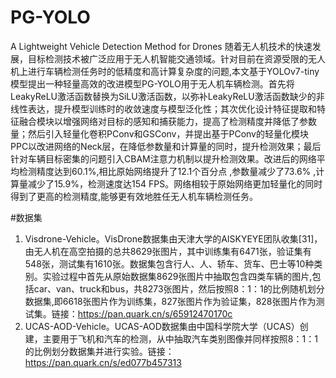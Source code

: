 # PG-YOLO
A Lightweight Vehicle Detection  Method for Drones
随着无人机技术的快速发展，目标检测技术被广泛应用于无人机智能交通领域。针对目前在资源受限的无人机上进行车辆检测任务时的低精度和高计算复杂度的问题,本文基于YOLOv7-tiny模型提出一种轻量高效的改进模型PG-YOLO用于无人机车辆检测。首先将LeakyReLU激活函数替换为SiLU激活函数，以弥补LeakyReLU激活函数缺少的非线性表达，提升模型训练时的收敛速度与模型泛化性；其次优化设计特征提取和特征融合模块以增强网络对目标的感知和捕获能力，提高了检测精度并降低了参数量；然后引入轻量化卷积PConv和GSConv，并提出基于PConv的轻量化模块PPC以改进网络的Neck层，在降低参数量和计算量的同时，提升检测效果；最后针对车辆目标密集的问题引入CBAM注意力机制以提升检测效果。改进后的网络平均检测精度达到60.1%,相比原始网络提升了12.1个百分点 ,参数量减少了73.6% ,计算量减少了15.9%，检测速度达154 FPS。网络相较于原始网络更加轻量化的同时得到了更高的检测精度,能够更有效地胜任无人机车辆检测任务。

#数据集
1. Visdrone-Vehicle。VisDrone数据集由天津大学的AISKYEYE团队收集[31]，由无人机在高空拍摄的总共8629张图片，其中训练集有6471张，验证集有548张，测试集有1610张。数据集包含行人、人、轿车、货车、巴士等10种类别。实验过程中首先从原始数据集8629张图片中抽取包含四类车辆的图片,包括car、van、truck和bus，共8273张图片，然后按照8：1：1的比例随机划分数据集,即6618张图片作为训练集，827张图片作为验证集，828张图片作为测试集。链接：https://pan.quark.cn/s/65912470170c
2. UCAS-AOD-Vehicle。UCAS-AOD数据集由中国科学院大学（UCAS）创建，主要用于飞机和汽车的检测，从中抽取汽车类别图像并同样按照8：1：1的比例划分数据集并进行实验。链接：https://pan.quark.cn/s/ed077b457313
